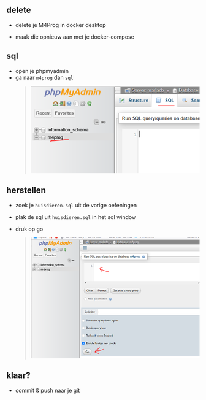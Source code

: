 
## delete

- delete je M4Prog in docker desktop

- maak die opnieuw aan met je docker-compose

## sql

- open je phpmyadmin
- ga naar `m4prog` dan `sql`
    > ![](img/sqlscreen.PNG)

## herstellen

- zoek je `huisdieren.sql` uit de vorige oefeningen

- plak de sql uit `huisdieren.sql` in het sql window
- druk op go
    > ![](img/plak.PNG)

## klaar?

- commit & push naar je git
            